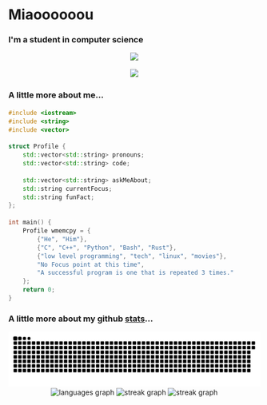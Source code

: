 <h1 align="left">Miaoooooou</h1>

### I'm a student in computer science

<div align="center">
  <img src="https://profile-counter.glitch.me/wmemcpy/count.svg?"  />
</div>

<p align="center">
  <a href="https://skillicons.dev">
    <img src="https://skillicons.dev/icons?i=git,github,ipfs,linux,docker,vim,md,c,cpp,bash,lua,py,rust,discord,bots" />
  </a>
</p>

### A little more about me...

```cpp
#include <iostream>
#include <string>
#include <vector>

struct Profile {
    std::vector<std::string> pronouns;
    std::vector<std::string> code;
    
    std::vector<std::string> askMeAbout;
    std::string currentFocus;
    std::string funFact;
};

int main() {
    Profile wmemcpy = {
        {"He", "Him"},
        {"C", "C++", "Python", "Bash", "Rust"},
        {"low level programming", "tech", "linux", "movies"},
        "No Focus point at this time",
        "A successful program is one that is repeated 3 times."
    };
    return 0;
}
```

### A little more about my github [stats](https://codestats.net/users/wmemcpy)...

<div align="center">
  <picture>
    <source media="(prefers-color-scheme: dark)" srcset="https://raw.githubusercontent.com/cfrancie/cfrancie/output/github-contribution-grid-snake-dark.svg">
    <source media="(prefers-color-scheme: light)" srcset="https://raw.githubusercontent.com/cfrancie/cfrancie/output/github-contribution-grid-snake.svg">
    <img alt="github contribution grid snake animation" src="https://raw.githubusercontent.com/cfrancie/cfrancie/output/github-contribution-grid-snake.svg">
  </picture>
</div>

<div align="center">
  <img src="https://github-readme-stats.vercel.app/api/top-langs?username=wmemcpy&locale=en&hide_title=false&layout=compact&card_width=320&langs_count=5&theme=tokyonight&hide_border=false&order=2" height="150" alt="languages graph"  />
  <img src="https://streak-stats.demolab.com?user=wmemcpy&locale=en&mode=daily&theme=tokyonight&hide_border=false&border_radius=5&date_format=j/n[/Y]&order=3" height="150" alt="streak graph"  />
  <img src="https://github-readme-activity-graph.vercel.app/graph?username=wmemcpy&theme=tokyo-night" height="280" alt="streak graph"  />
</div>
